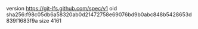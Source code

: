 version https://git-lfs.github.com/spec/v1
oid sha256:f98c05db6a58320ab0d21472758e69076bd9b0abc848b5428653d839f1683f9a
size 4161

